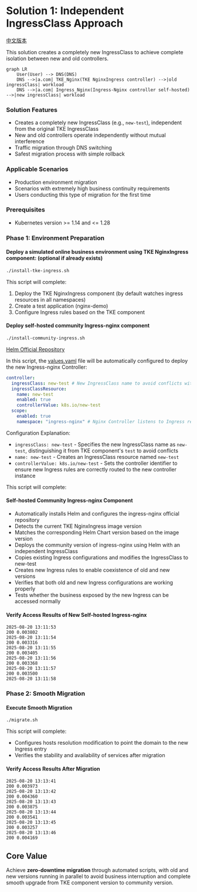 # Solution 1: Independent IngressClass Approach

[中文版本](./README.md)

This solution creates a completely new IngressClass to achieve complete isolation between new and old controllers.

```mermaid
graph LR
    User(User) --> DNS(DNS)
    DNS -->|a.com| TKE_Nginx(TKE NginxIngress controller) -->|old ingressClass| workload 
    DNS -->|a.com| Ingress_Nginx(Ingress-Nginx controller self-hosted) -->|new ingressClass| workload

```

### Solution Features
- Creates a completely new IngressClass (e.g., `new-test`), independent from the original TKE IngressClass
- New and old controllers operate independently without mutual interference
- Traffic migration through DNS switching
- Safest migration process with simple rollback

### Applicable Scenarios
- Production environment migration
- Scenarios with extremely high business continuity requirements
- Users conducting this type of migration for the first time

### Prerequisites
- Kubernetes version >= 1.14 and <= 1.28

### Phase 1: Environment Preparation
#### Deploy a simulated online business environment using TKE NginxIngress component: (optional if already exists)
```bash
./install-tke-ingress.sh
```

This script will complete:
1. Deploy the TKE NginxIngress component (by default watches ingress resources in all namespaces)
2. Create a test application (nginx-demo)
3. Configure Ingress rules based on the TKE component

#### Deploy self-hosted community Ingress-nginx component
```bash
./install-community-ingress.sh
```
[Helm Official Repository](https://kubernetes.github.io/ingress-nginx)

In this script, the [values.yaml](file:///Users/tangtang/Desktop/Go/src/PlayBook-TKE/nginx-ingress->ingress-nginx/values.yaml) file will be automatically configured to deploy the new Ingress-nginx Controller:

```yaml
controller:
  ingressClass: new-test # New IngressClass name to avoid conflicts with existing TKE component
  ingressClassResource:
    name: new-test
    enabled: true
    controllerValue: k8s.io/new-test
  scope:  
    enabled: true
    namespace: "ingress-nginx" # Nginx Controller listens to Ingress resources in the specified namespace (optional)
```

Configuration Explanation:
- `ingressClass: new-test` - Specifies the new IngressClass name as `new-test`, distinguishing it from TKE component's `test` to avoid conflicts
- `name: new-test` - Creates an IngressClass resource named `new-test`
- `controllerValue: k8s.io/new-test` - Sets the controller identifier to ensure new Ingress rules are correctly routed to the new controller instance

This script will complete:

#### Self-hosted Community Ingress-nginx Component
- Automatically installs Helm and configures the ingress-nginx official repository
- Detects the current TKE NginxIngress image version
- Matches the corresponding Helm Chart version based on the image version
- Deploys the community version of ingress-nginx using Helm with an independent IngressClass
- Copies existing Ingress configurations and modifies the IngressClass to new-test
- Creates new Ingress rules to enable coexistence of old and new versions
- Verifies that both old and new Ingress configurations are working properly
- Tests whether the business exposed by the new Ingress can be accessed normally

#### Verify Access Results of New Self-hosted Ingress-nginx
````
2025-08-20 13:11:53
200 0.003802
2025-08-20 13:11:54
200 0.003316
2025-08-20 13:11:55
200 0.003405
2025-08-20 13:11:56
200 0.003368
2025-08-20 13:11:57
200 0.003500
2025-08-20 13:11:58
````

### Phase 2: Smooth Migration
#### Execute Smooth Migration
```bash
./migrate.sh
```
This script will complete:
- Configures hosts resolution modification to point the domain to the new Ingress entry
- Verifies the stability and availability of services after migration

#### Verify Access Results After Migration
````
2025-08-20 13:13:41
200 0.003973
2025-08-20 13:13:42
200 0.004360
2025-08-20 13:13:43
200 0.003875
2025-08-20 13:13:44
200 0.003541
2025-08-20 13:13:45
200 0.003257
2025-08-20 13:13:46
200 0.004169
````

## Core Value
Achieve **zero-downtime migration** through automated scripts, with old and new versions running in parallel to avoid business interruption and complete smooth upgrade from TKE component version to community version.
